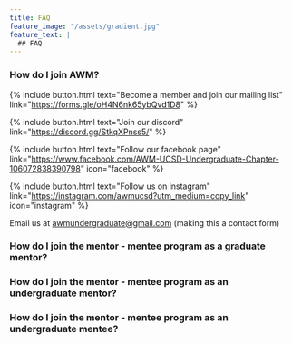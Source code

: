 ```yaml
---
title: FAQ
feature_image: "/assets/gradient.jpg"
feature_text: |
  ## FAQ
---
```


### How do I join AWM? 

{% include button.html text="Become a member and join our mailing list" link="https://forms.gle/oH4N6nk65ybQvd1D8" %}

{% include button.html text="Join our discord" link="https://discord.gg/StkqXPnss5/" %}

{% include button.html text="Follow our facebook page" link="https://www.facebook.com/AWM-UCSD-Undergraduate-Chapter-106072838390798" icon="facebook" %}

{% include button.html text="Follow us on instagram" link="https://instagram.com/awmucsd?utm_medium=copy_link" icon="instagram" %}

Email us at awmundergraduate@gmail.com (making this a contact form)

### How do I join the mentor - mentee program as a graduate mentor?

### How do I join the mentor - mentee program as an undergraduate mentor?

### How do I join the mentor - mentee program as an undergraduate mentee?



